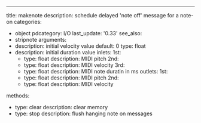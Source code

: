 ---
title: makenote
description: schedule delayed 'note off' message for a note-on
categories:
- object
pdcategory: I/O 
last_update: '0.33'
see_also:
- stripnote
arguments:
- description: initial velocity value 
  default: 0
  type: float
- description: initial duration value 
inlets:
  1st:
  - type: float
    description: MIDI pitch
  2nd:
  - type: float
    description: MIDI velocity
  3rd:
  - type: float
    description: MIDI note duratin in ms
outlets:
  1st:
  - type: float
    description: MIDI pitch
  2nd:
  - type: float
    description: MIDI velocity

methods:
  - type: clear
    description: clear memory
  - type: stop
    description: flush hanging note on messages

